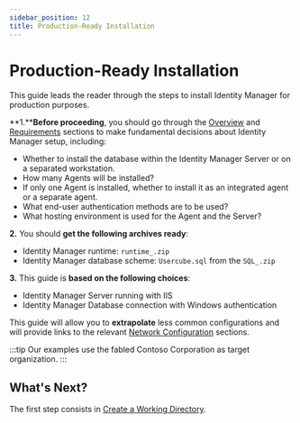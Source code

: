 ```yaml
---
sidebar_position: 12
title: Production-Ready Installation
---
```


# Production-Ready Installation

This guide leads the reader through the steps to install Identity Manager for production purposes.

**1.****Before proceeding**, you should go through the [Overview](../overview/index "Overview") and [Requirements](../requirements/index "Requirements") sections to make fundamental decisions about Identity Manager setup, including:

* Whether to install the database within the Identity Manager Server or on a separated workstation.
* How many Agents will be installed?
* If only one Agent is installed, whether to install it as an integrated agent or a separate agent.
* What end-user authentication methods are to be used?
* What hosting environment is used for the Agent and the Server?

**2.** You should **get the following archives ready**:

* Identity Manager runtime: `runtime_.zip`
* Identity Manager database scheme: `Usercube.sql` from the `SQL_.zip`

**3.** This guide is **based on the following choices**:

* Identity Manager Server running with IIS
* Identity Manager Database connection with Windows authentication

This guide will allow you to **extrapolate** less common configurations and will provide links to the relevant [Network Configuration](../../integration-guide/network-configuration/index "Network Configuration") sections.

:::tip
Our examples use the fabled Contoso Corporation as target organization.
:::

## What's Next?

The first step consists in [Create a Working Directory](working-directory/index "Create a Working Directory").